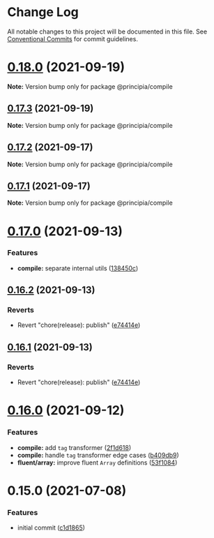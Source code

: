 # Change Log

All notable changes to this project will be documented in this file.
See [Conventional Commits](https://conventionalcommits.org) for commit guidelines.

# [0.18.0](https://github.com/0x706b/principia.ts/compare/@principia/compile@0.17.3...@principia/compile@0.18.0) (2021-09-19)

**Note:** Version bump only for package @principia/compile





## [0.17.3](https://github.com/0x706b/principia.ts/compare/@principia/compile@0.17.2...@principia/compile@0.17.3) (2021-09-19)

**Note:** Version bump only for package @principia/compile





## [0.17.2](https://github.com/0x706b/principia.ts/compare/@principia/compile@0.17.1...@principia/compile@0.17.2) (2021-09-17)

**Note:** Version bump only for package @principia/compile





## [0.17.1](https://github.com/0x706b/principia.ts/compare/@principia/compile@0.17.0...@principia/compile@0.17.1) (2021-09-17)

**Note:** Version bump only for package @principia/compile





# [0.17.0](https://github.com/0x706b/principia.ts/compare/@principia/compile@0.16.2...@principia/compile@0.17.0) (2021-09-13)


### Features

* **compile:** separate internal utils ([138450c](https://github.com/0x706b/principia.ts/commit/138450cd24edde829e03ca38a6a1cf9b9c51cdae))





## [0.16.2](https://github.com/0x706b/principia.ts/compare/@principia/compile@0.16.1...@principia/compile@0.16.2) (2021-09-13)


### Reverts

* Revert "chore(release): publish" ([e74414e](https://github.com/0x706b/principia.ts/commit/e74414effa51392092770ecd542b55608dbb1201))





## [0.16.1](https://github.com/0x706b/principia.ts/compare/@principia/compile@0.16.1...@principia/compile@0.16.1) (2021-09-13)


### Reverts

* Revert "chore(release): publish" ([e74414e](https://github.com/0x706b/principia.ts/commit/e74414effa51392092770ecd542b55608dbb1201))





# [0.16.0](https://github.com/0x706b/principia.ts/compare/@principia/compile@0.15.0...@principia/compile@0.16.0) (2021-09-12)


### Features

* **compile:** add `tag` transformer ([2f1d618](https://github.com/0x706b/principia.ts/commit/2f1d6186a69804b169d7dc2eb96346d612fd3582))
* **compile:** handle `tag` transformer edge cases ([b409db9](https://github.com/0x706b/principia.ts/commit/b409db9670c30dc1bd29de1d768338ff9bf50ba4))
* **fluent/array:** improve fluent `Array` definitions ([53f1084](https://github.com/0x706b/principia.ts/commit/53f10848563b314235d07b896c065f0d8feed638))





# 0.15.0 (2021-07-08)


### Features

* initial commit ([c1d1865](https://github.com/0x706b/principia.ts/commit/c1d1865d93b8c7762c4cdfa912360f467c0bae02))
